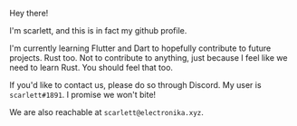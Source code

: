 Hey there!

I'm scarlett, and this is in fact my github profile.

I'm currently learning Flutter and Dart to hopefully contribute to future projects. Rust too. Not to contribute to anything, just because I feel like we need to learn Rust. You should feel that too.

If you'd like to contact us, please do so through Discord. My user is `scarlett#1891`. I promise we won't bite!

We are also reachable at `scarlett@electronika.xyz`.

[//]: # (https://www.youtube.com/watch?v=mmi60Bd4jSs)
